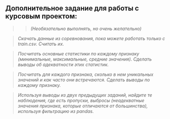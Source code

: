## Дополнительное задание для работы с курсовым проектом:

>>_(Необязательно выполнять, но очень желательно)_

>_Скачать данные из соревнования, пока можете работать только с train.csv. Считать их._

>_Посчитать основные статистики по каждому признаку (минимальные, максимальные, средние значения). Сделать выводы об адекватности этих статистик._

>_Посчитать для каждого признака, сколько в нем уникальных значений и как часто они встречаются. Сделать выводы по каждому признаку._

>_Используя выводы из двух предыдущих заданий, найдите те наблюдения, где есть пропуски, выбросы (неадекватные значения признака, которые отличаются от большинства), используя фильтрацию из pandas._

